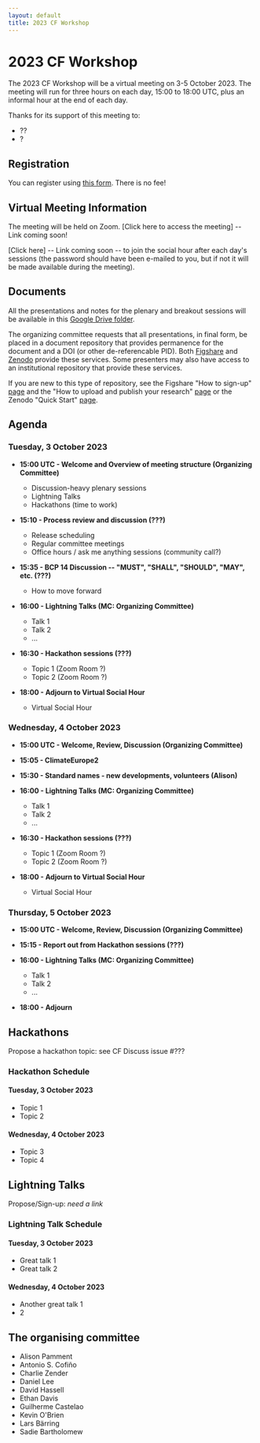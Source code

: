 ```yaml
---
layout: default
title: 2023 CF Workshop
---
```


# 2023 CF Workshop

The 2023 CF Workshop will be a virtual meeting on 3-5 October 2023.
The meeting will run for three hours on each day, 15:00 to 18:00 UTC,
plus an informal hour at the end of each day.

Thanks for its support of this meeting to:
- ??
- ?

## Registration

You can register using [this form](https://docs.google.com/forms/d/e/1FAIpQLSdKBGahnN4sjnGlY3-puFwe7cUuf9UJomL3Wb7JhYRN4IR0Qg/viewform).
There is no fee!

## Virtual Meeting Information

The meeting will be held on Zoom.
[Click here to access the meeting] -- Link coming soon!

[Click here] -- Link coming soon -- to join the social hour after each day's sessions (the password should have been e-mailed to you, but if not it will be made available during the meeting).

## Documents

All the presentations and notes for the plenary and breakout sessions will be available in this [Google Drive folder](https://drive.google.com/drive/u/0/folders/1fxyG-4-9LD5zhfYA5F7zF_YqNFtJOjKI).

The organizing committee requests that all presentations, in final form, be placed in a document repository that provides permanence for the document and a DOI (or other de-referencable PID).
Both [Figshare](https://figshare.com/) and [Zenodo](https://zenodo.org/) provide these services.
Some presenters may also have access to an institutional repository that provide these services.

If you are new to this type of repository, see the Figshare "How to sign-up" [page](https://help.figshare.com/article/how-to-sign-up-to-figshare) and the "How to upload and publish your research" [page](https://help.figshare.com/article/how-to-upload-and-publish-your-research)
or the Zenodo "Quick Start" [page](https://help.zenodo.org/docs/get-started/quickstart/).

## Agenda

### Tuesday, 3 October 2023

* **15:00 UTC - Welcome and Overview of meeting structure (Organizing Committee)**
  * Discussion-heavy plenary sessions
  * Lightning Talks
  * Hackathons (time to work)

* **15:10 - Process review and discussion (???)**
  * Release scheduling
  * Regular committee meetings
  * Office hours / ask me anything sessions (community call?)

* **15:35 - BCP 14 Discussion -- "MUST", "SHALL", "SHOULD", "MAY", etc. (???)**
  * How to move forward

* **16:00 - Lightning Talks (MC: Organizing Committee)**
  * Talk 1
  * Talk 2
  * ...

* **16:30 - Hackathon sessions (???)**
  * Topic 1 (Zoom Room ?)
  * Topic 2 (Zoom Room ?)

* **18:00 - Adjourn to Virtual Social Hour**
    * Virtual Social Hour

### Wednesday, 4 October 2023

* **15:00 UTC - Welcome, Review, Discussion (Organizing Committee)**

* **15:05 - ClimateEurope2**

* **15:30 - Standard names - new developments, volunteers (Alison)**

* **16:00 - Lightning Talks (MC: Organizing Committee)**
  * Talk 1
  * Talk 2
  * ...

* **16:30 - Hackathon sessions (???)**
  * Topic 1 (Zoom Room ?)
  * Topic 2 (Zoom Room ?)

* **18:00 - Adjourn to Virtual Social Hour**
  * Virtual Social Hour

### Thursday, 5 October 2023

* **15:00 UTC - Welcome, Review, Discussion (Organizing Committee)**

* **15:15 - Report out from Hackathon sessions (???)**

* **16:00 - Lightning Talks (MC: Organizing Committee)**
  * Talk 1
  * Talk 2
  * ...

* **18:00 - Adjourn**

## Hackathons

Propose a hackathon topic: see CF Discuss issue #???

### Hackathon Schedule

#### Tuesday, 3 October 2023
* Topic 1
* Topic 2

#### Wednesday, 4 October 2023
* Topic 3
* Topic 4

## Lightning Talks

Propose/Sign-up: _need a link_

### Lightning Talk Schedule

#### Tuesday, 3 October 2023
* Great talk 1 
* Great talk 2

#### Wednesday, 4 October 2023
* Another great talk 1
* 2

## The organising committee
* Alison Pamment
* Antonio S. Cofiño
* Charlie Zender
* Daniel Lee
* David Hassell
* Ethan Davis
* Guilherme Castelao
* Kevin O'Brien
* Lars Bärring
* Sadie Bartholomew
